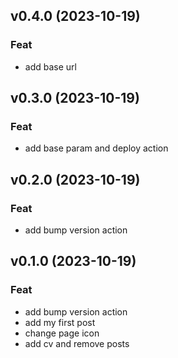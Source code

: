 ## v0.4.0 (2023-10-19)

### Feat

- add base url

## v0.3.0 (2023-10-19)

### Feat

- add base param and deploy action

## v0.2.0 (2023-10-19)

### Feat

- add bump version action

## v0.1.0 (2023-10-19)

### Feat

- add bump version action
- add my first post
- change page icon
- add cv and remove posts
